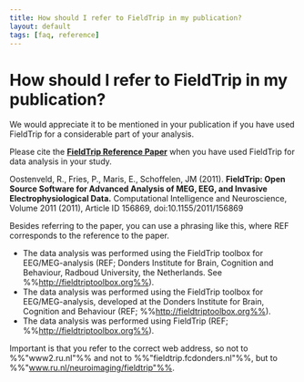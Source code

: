 ```yaml
---
title: How should I refer to FieldTrip in my publication?
layout: default
tags: [faq, reference]
---
```


# How should I refer to FieldTrip in my publication?

We would appreciate it to be mentioned in your publication if you have used FieldTrip for a considerable part of your analysis.

Please cite the **[FieldTrip Reference Paper](http://www.hindawi.com/journals/cin/2011/156869/)** when you have used FieldTrip for data analysis in your study.

Oostenveld, R., Fries, P., Maris, E., Schoffelen, JM (2011). **FieldTrip: Open Source Software for Advanced Analysis of MEG, EEG, and Invasive Electrophysiological Data.** Computational Intelligence and Neuroscience, Volume 2011 (2011), Article ID 156869, doi:10.1155/2011/156869

Besides referring to the paper, you can use a phrasing like this, where REF corresponds to the reference to the paper.

*  The data analysis was performed using the FieldTrip toolbox for EEG/MEG-analysis (REF; Donders Institute for Brain, Cognition and Behaviour, Radboud University, the Netherlands. See %%http://fieldtriptoolbox.org%%).
*  The data analysis was performed using the FieldTrip toolbox for EEG/MEG-analysis, developed at the Donders Institute for Brain, Cognition and Behaviour (REF; %%http://fieldtriptoolbox.org%%).
*  The data analysis was performed using FieldTrip (REF; %%http://fieldtriptoolbox.org%%).

Important is that you refer to the correct web address, so not to %%"www2.ru.nl"%% and not to %%"fieldtrip.fcdonders.nl"%%, but to %%"www.ru.nl/neuroimaging/fieldtrip"%%.
